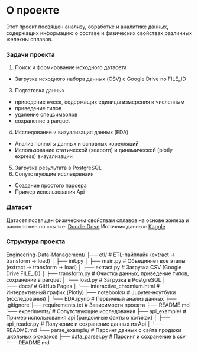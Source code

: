 # О проекте
Этот проект посвящен анализу, обработке и аналитике данных, содержащих информацию о составе и физических свойствах различных желехны сплавов.
### Задачи проекта
1. Поиск и формирование исходного датасета
  - Загрузка исходного набора данных (CSV) с Google Drive по FILE_ID
3. Подготовка данных
  - приведение ячеек, содержащих единицы измерения к численным
  - приведение типов
  - удаление спецсимволов
  - сохранение в parquet
4. Исследование и визуализация данных (EDA)
  - Анализ полноты данных и основных корелляций
  - Использование статической (seaborn) и динамической (plotly express) визуализации
5. Загрузка результата в PostgreSQL
6. Сопутствующие исследовнаия
  - Создание простого парсера
  - Пример использования Api
### Датасет
Датасет посвящен физическим свойствам сплавов на основе железа и расположен по ссылке:
[Doodle Drive](https://drive.google.com/drive/folders/1RMOLvTF27d-mAMkZQmKJ_ajW_TtetIsZ?usp=sharing)
Источник данных:
[Kaggle](https://www.kaggle.com/datasets/nikitamanaenkov/iron-alloys-dataset)
### Структура проекта
Engineering-Data-Management/
├── etl/ # ETL-пайплайн (extract → transform → load) 
│   ├── init.py 
│   ├── main.py # Объединяет все этапы (extract -> transform -> load)
│   ├── extract.py # Загрузка CSV (Google Drive FILE_ID) 
│   ├── transform.py # Очистка данных, приведение типов, сохранение в parquet
│   └── load.py # Загрузка в PostgreSQL 
│   
├── docs/ # GitHub Pages 
│   └── interactive_chromium.html # Интерактивный график (Plotly) 
├── notebooks/ # Jupyter-ноутбуки (исследования) 
│     └── EDA.ipynb # Первичный анализ данных 
├── .gitignore 
├── requirements.txt # Зависимости проекта
├── README.md 
└── experiments/ # Сопутствующие исследования
    ├── api_example/ # Пример использования api (рандомные факты о котиках)
    │   ├── api_reader.py # Получение и сохранение данных из Api
    │   └── README.md
    └── parse_example/ # Парсинг данных с сайта продажи школьных рюкзаков
         ├── data_parser.py # Парсинг и сохранение в csv
         └── README.md

